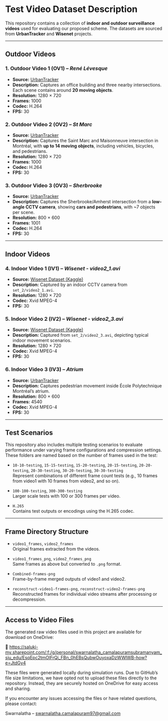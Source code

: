 #  Test Video Dataset Description

This repository contains a collection of **indoor and outdoor surveillance videos** used for evaluating our proposed scheme. The datasets are sourced from **UrbanTracker** and **Wisenet** projects.

---

## Outdoor Videos

### 1. Outdoor Video 1 (OV1) – *René Lévesque*
- **Source:** [UrbanTracker](https://www.jpjodoin.com/urbantracker/dataset.html)
- **Description:** Captures an office building and three nearby intersections. Each scene contains around **20 moving objects**.
- **Resolution:** 1280 × 720  
- **Frames:** 1000  
- **Codec:** H.264  
- **FPS:** 30  

### 2. Outdoor Video 2 (OV2) – *St Marc*
- **Source:** [UrbanTracker](https://www.jpjodoin.com/urbantracker/dataset.html)
- **Description:** Captures the Saint Marc and Maisonneuve intersection in Montréal, with **up to 14 moving objects**, including vehicles, bicycles, and pedestrians.
- **Resolution:** 1280 × 720  
- **Frames:** 1000  
- **Codec:** H.264  
- **FPS:** 30  

### 3. Outdoor Video 3 (OV3) – *Sherbrooke*
- **Source:** [UrbanTracker](https://www.jpjodoin.com/urbantracker/dataset.html)
- **Description:** Captures the Sherbrooke/Amherst intersection from a **low-angle CCTV camera**, showing **cars and pedestrians**, with ~7 objects per scene.
- **Resolution:** 800 × 600  
- **Frames:** 1001  
- **Codec:** H.264  
- **FPS:** 30  

---

## Indoor Videos

### 4. Indoor Video 1 (IV1) – *Wisenet - video2_1.avi*
- **Source:** [Wisenet Dataset (Kaggle)](https://www.kaggle.com/datasets/abdelrhmannile/wisenet?resource=download)
- **Description:** Captured by an indoor CCTV camera from `set_2/video2_1.avi`.
- **Resolution:** 1280 × 720  
- **Codec:** Xvid MPEG-4  
- **FPS:** 30  

### 5. Indoor Video 2 (IV2) – *Wisenet - video2_3.avi*
- **Source:** [Wisenet Dataset (Kaggle)](https://www.kaggle.com/datasets/abdelrhmannile/wisenet?resource=download)
- **Description:** Captured from `set_2/video2_3.avi`, depicting typical indoor movement scenarios.
- **Resolution:** 1280 × 720  
- **Codec:** Xvid MPEG-4  
- **FPS:** 30  

### 6. Indoor Video 3 (IV3) – *Atrium*
- **Source:** [UrbanTracker](https://www.jpjodoin.com/urbantracker/dataset.html)
- **Description:** Captures pedestrian movement inside École Polytechnique Montréal’s atrium.
- **Resolution:** 800 × 600  
- **Frames:** 4540  
- **Codec:** Xvid MPEG-4  
- **FPS:** 30  

---

##  Test Scenarios

This repository also includes multiple testing scenarios to evaluate performance under varying frame configurations and compression settings. These folders are named based on the number of frames used in the test:

- `10-10-testing`, `15-15-testing`, `15-20-testing`, `20-15-testing`, `20-20-testing`, `20-30-testing`, `30-20-testing`, `30-30-testing`  
  Represent combinations of different frame count tests (e.g., 10 frames from video1 with 10 frames from video2, and so on).

- `100-100-testing`, `300-300-testing`  
   Larger scale tests with 100 or 300 frames per video.

- `H.265`  
   Contains test outputs or encodings using the H.265 codec.

---

## Frame Directory Structure

- `video1_frames`, `video2_frames`  
   Original frames extracted from the videos.

- `video1_frames_png`, `video2_frames_png`  
   Same frames as above but converted to `.png` format.

- `Combined-frames-png`  
    Frame-by-frame merged outputs of video1 and video2.

- `reconstruct-video1-frames-png`, `reconstruct-video2-frames-png`  
   Reconstructed frames for individual video streams after processing or decompression.

---

## Access to  Video Files

The generated raw video files used in this project are available for download on OneDrive:

🔗 https://saluki-my.sharepoint.com/:f:/g/personal/swarnalatha_camalapuramsubramanyam_siu_edu/EsqEpc2tmOlFrQj_FBn_0hEBsQubwOuyoxaDzWWlWB-how?e=JtdGy4

These files were generated locally during simulation runs. Due to GitHub’s file size limitations, we have opted not to upload these files directly to the repository. Instead, they are securely hosted on OneDrive for easy access and sharing.

If you encounter any issues accessing the files or have related questions, please contact:

Swarnalatha – swarnalatha.camalapuram97@gmail.com

